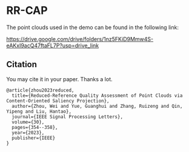 # RR-CAP
The point clouds used in the demo can be found in the following link:

https://drive.google.com/drive/folders/1nz5FKiD9Mmw4S-eAKxI9acQ47ftaFL7P?usp=drive_link

## Citation
You may cite it in your paper. Thanks a lot.

```
@article{zhou2023reduced,
  title={Reduced-Reference Quality Assessment of Point Clouds via Content-Oriented Saliency Projection},
  author={Zhou, Wei and Yue, Guanghui and Zhang, Ruizeng and Qin, Yipeng and Liu, Hantao},
  journal={IEEE Signal Processing Letters},
  volume={30},
  pages={354--358},
  year={2023},
  publisher={IEEE}
}
```
